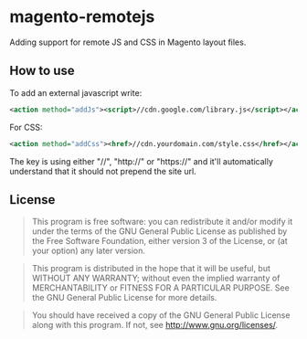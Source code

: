 magento-remotejs
================

Adding support for remote JS and CSS in Magento layout files.

How to use
----------

To add an external javascript write:
```xml
<action method="addJs"><script>//cdn.google.com/library.js</script></action>
```

For CSS:
```xml
<action method="addCss"><href>//cdn.yourdomain.com/style.css</href></action>
```

The key is using either "//", "http://" or "https://" and it'll automatically understand that it should not prepend the site url.

License
-------

> This program is free software: you can redistribute it and/or modify
  it under the terms of the GNU General Public License as published by
  the Free Software Foundation, either version 3 of the License, or
  (at your option) any later version.

> This program is distributed in the hope that it will be useful,
  but WITHOUT ANY WARRANTY; without even the implied warranty of
  MERCHANTABILITY or FITNESS FOR A PARTICULAR PURPOSE.  See the
  GNU General Public License for more details.

> You should have received a copy of the GNU General Public License
  along with this program.  If not, see <http://www.gnu.org/licenses/>.
